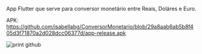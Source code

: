App Flutter que serve para conversor monetário entre Reais, Doláres e Euro.

APK: https://github.com/isabellabg/ConversorMonetario/blob/29a8aab6ab5b8f405d3f71870a2d028dcc06377d/app-release.apk



![print github](https://github.com/isabellabg/ConversorMonetario/assets/133895026/d98ef9d3-40b5-40ad-a727-87cef599e819)
